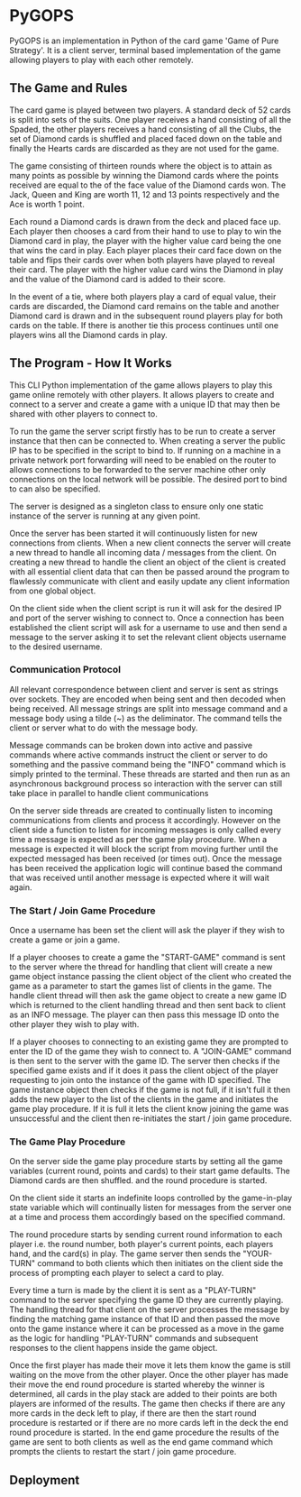 # PyGOPS
PyGOPS is an implementation in Python of the card game 'Game of Pure Strategy'. It is a client server, terminal based 
implementation of the game allowing players to play with each other remotely.

## The Game and Rules
The card game is played between two players. A standard deck of 52 cards is split into sets of the suits. One player 
receives a hand consisting of all the Spaded, the other players receives a hand consisting of all the 
Clubs, the set of Diamond cards is shuffled and placed faced down on the table and finally the Hearts cards are discarded
as they are not used for the game.

The game consisting of thirteen rounds where the object is to attain as many points as possible by winning the Diamond 
cards where the points received are equal to the of the face value of the Diamond cards won. The Jack, Queen and King 
are worth 11, 12 and 13 points respectively and the Ace is worth 1 point.

Each round a Diamond cards is drawn from the deck and placed face up. Each player then chooses a card from their hand to 
use to play to win the Diamond card in play, the player with the higher value card being the one that wins the card in 
play. Each player places their card face down on the table and flips their cards over when both players have played to
reveal their card. The player with the higher value card wins the Diamond in play and the value of the Diamond card is 
added to their score.

In the event of a tie, where both players play a card of equal value, their cards are discarded, the Diamond card 
remains on the table and another Diamond card is drawn and in the subsequent round players play for both cards on the
table. If there is another tie this process continues until one players wins all the Diamond cards in play.

## The Program - How It Works
This CLI Python implementation of the game allows players to play this game online remotely with other players. It 
allows players to create and connect to a server and create a game with a unique ID that may then be shared with other
players to connect to.

To run the game the server script firstly has to be run to create a server instance that then can be connected to. When
creating a server the public IP has to be specified in the script to bind to. If running on a machine in a private
network port forwarding will need to be enabled on the router to allows connections to be forwarded to the server 
machine other only connections on the local network will be possible. The desired port to bind to can also be specified.

The server is designed as a singleton class to ensure only one static instance of the server is running at any given 
point.

Once the server has been started it will continuously listen for new connections from clients. When a new client connects 
the server will create a new thread to handle all incoming data / messages from the client. On creating a new thread
to handle the client an object of the client is created with all essential client data that can then be passed around 
the program to flawlessly communicate with client and easily update any client information from one global object.

On the client side when the client script is run it will ask for the desired IP and port of the server wishing to
connect to. Once a connection has been established the client script will ask for a username to use and then send a
message to the server asking it to set the relevant client objects username to the desired username.

### Communication Protocol

All relevant correspondence between client and server is sent as strings over sockets. They are encoded when being sent
and then decoded when being received. All message strings are split into message command and a message body using a 
tilde (~) as the deliminator. The command tells the client or server what to do with the message body.

Message commands can be broken down into active and passive commands where active commands instruct the client or server 
to do something and the passive command being the "INFO" command which is simply printed to the terminal. These threads
are started and then run as an asynchronous background process so interaction with the server can still take place in 
parallel to handle client communications

On the server side threads are created to continually listen to incoming communications from clients and process it
accordingly. However on the client side a function to listen for incoming messages is only called every time a message 
is expected as per the game play procedure. When a message is expected it will block the script from moving further
until the expected messaged has been received (or times out). Once the message has been received the application logic
will continue based the command that was received until another message is expected where it will wait again.

### The Start / Join Game Procedure

Once a username has been set the client will ask the player if they wish to create a game or join a game.

If a player chooses to create a game the "START-GAME" command is sent to the server where the thread for handling that
client will create a new game object instance passing the client object of the client who created the game as a parameter
to start the games list of clients in the game. The handle client thread will then ask the game object to create a new
game ID which is returned to the client handling thread and then sent back to client as an INFO message. The player can
then pass this message ID onto the other player they wish to play with. 

If a player chooses to connecting to an existing game they are prompted to enter the ID of the game they wish to connect 
to. A "JOIN-GAME" command is then sent to the server with the game ID. The server then checks if the specified game 
exists and if it does it pass the client object of the player requesting to join onto the instance of the game with
ID specified. The game instance object then checks if the game is not full, if it isn't full it then adds the new player
to the list of the clients in the game and initiates the game play procedure. If it is full it lets the client know
joining the game was unsuccessful and the client then re-initiates the start / join game procedure.

### The Game Play Procedure

On the server side the game play procedure starts by setting all the game variables (current round, points and cards) to 
their start game defaults. The Diamond cards are then shuffled. and the round procedure is started.

On the client side it starts an indefinite loops controlled by the game-in-play state variable which will continually 
listen for messages from the server one at a time and process them accordingly based on the specified command.

The round procedure starts by sending current round information to each player i.e. the round number, both player's 
current points, each players hand, and the card(s) in play. The game server then sends the "YOUR-TURN" command to both 
clients which then initiates on the client side the process of prompting each player to select a card to play.

Every time a turn is made by the client it is sent as a "PLAY-TURN" command to the server specifying the game ID they
are currently playing. The handling thread for that client on the server processes the message by finding the matching
game instance of that ID and then passed the move onto the game instance where it can be processed as a move in the 
game as the logic for handling "PLAY-TURN" commands and subsequent responses to the client happens inside the game 
object.

Once the first player has made their move it lets them know the game is still waiting on the move from the other player.
Once the other player has made their move the end round procedure is started whereby the winner is determined, all cards
in the play stack are added to their points are both players are informed of the results. The game then checks if there 
are any more cards in the deck left to play, if there are then the start round procedure is restarted or if there are no
more cards left in the deck the end round procedure is started. In the end game procedure the results of the game
are sent to both clients as well as the end game command which prompts the clients to restart the start / join game
procedure.



## Deployment